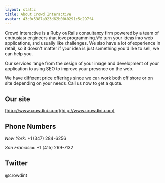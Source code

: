 ```yaml
---
layout: static
title: About Crowd Interactive
avatar: 43c0c5387a923d62b0060291c5c297f4
---
```


Crowd Interactive is a Ruby on Rails consultancy firm powered by a team of enthusiast engineers that love programming.We turn your ideas into web applications, and usually like challenges. We also have a lot of experience in retail, so
it doesn't matter if your idea is just something you'd like to sell, we can help you.

Our services range from the design of your image and development of your application to using SEO to improve your presence on the web.

We have different price offerings since we can work both off shore or on site depending on your needs. Call us now to get a quote.

## Our site

[http://www.crowdint.com](http://www.crowdint.com)

## Phone Numbers

*New York:* +1 (347) 284-6256

*San Francisco:* +1 (415) 269-7132

## Twitter

@crowdint
